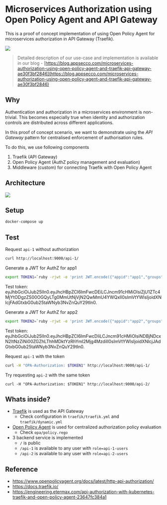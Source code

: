 # Microservices Authorization using Open Policy Agent and API Gateway
This is a proof of concept implementation of using Open Policy Agent for microservices authorization in API Gateway (Traefik).

<a href="https://blog.appsecco.com/microservices-authorization-using-open-policy-agent-and-traefik-api-gateway-ae30f3bf2846" target="_blank">
    <img src="docs/banner.png"></img>
</a>

> Detailed description of our use-case and implementation is available in our blog - 
> [https://blog.appsecco.com/microservices-authorization-using-open-policy-agent-and-traefik-api-gateway-ae30f3bf2846](https://blog.appsecco.com/microservices-authorization-using-open-policy-agent-and-traefik-api-gateway-ae30f3bf2846)

## Why

Authentication and authorization in a microservices environment is non-trivial. This becomes especially true when identity and authorization controls are distributed across different applications.

In this proof of concept scenario, we want to demonstrate using the *API Gateway* pattern for centralised enforcement of authorisation rules.

To do this, we use following components

1. Traefik (API Gateway)
2. Open Policy Agent (AuthZ policy management and evaluation)
3. Middleware (custom) for connecting Traefik with Open Policy Agent

## Architecture

![](docs/mermaid-diagram-20200403151111.png)

## Setup

```bash
docker-compose up
```

## Test

Request `api-1` without authorization

```bash
curl http://localhost:9000/api-1/
```

Generate a JWT for AuthZ for app1

```bash
export TOKEN1=`ruby -rjwt -e 'print JWT.encode({"appid":"app1","groups":["f55e7826-883e-48d2-842e-65c7d02e8ad1"],"email":"user1@tkqlm.onmicrosoft.com"}, nil, "none")'`
```
Test token: eyJhbGciOiJub25lIn0.eyJhcHBpZCI6ImFwcDEiLCJncm91cHMiOlsiZjU1ZTc4MjYtODgzZS00OGQyLTg0MmUtNjVjN2QwMmU4YWQxIl0sImVtYWlsIjoidXNlcjFAdGtxbG0ub25taWNyb3NvZnQuY29tIn0.

Generate a JWT for AuthZ for app2

```bash
export TOKEN2=`ruby -rjwt -e 'print JWT.encode({"appid":"app2","groups":["40c4717b-76b6-4dfa-8a09-c4abb628837b"],"email":"user2@tkqlm.onmicrosoft.com"}, nil, "none")'`
```
Test token: eyJhbGciOiJub25lIn0.eyJhcHBpZCI6ImFwcDIiLCJncm91cHMiOlsiNDBjNDcxN2ItNzZiNi00ZGZhLThhMDktYzRhYmI2Mjg4MzdiIl0sImVtYWlsIjoidXNlcjJAdGtxbG0ub25taWNyb3NvZnQuY29tIn0.


Request `api-1` with the token

```bash
curl -H "OPA-Authorization: $TOKEN1" http://localhost:9000/api-1/
```

Try requesting `api-2` with the same token

```
curl -H "OPA-Authorization: $TOKEN1" http://localhost:9000/api-2/
```

## Whats inside?

* [Traefik](https://containo.us/traefik/) is used as the API Gateway
  * Check configuration in `traefik/traefik.yml` and `traefik/dynamic.yml`
* [Open Policy Agent](https://www.openpolicyagent.org/) is used for centralized authorization policy evaluation
  * Check `opa/policy.rego`
* 3 backend service is implemented
  * `/` is public
  * `/api-1` is available to any user with `role=api-1-users`
  * `/api-2` is available to any user with `role=api-2-users`

## Reference

* https://www.openpolicyagent.org/docs/latest/http-api-authorization/
* https://docs.traefik.io/
* https://engineering.etermax.com/api-authorization-with-kubernetes-traefik-and-open-policy-agent-23647fc384a1
